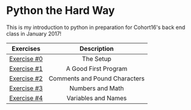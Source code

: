 # Python the Hard Way

 This is my introduction to python in preparation for Cohort16's back end class in January 2017!

| Exercises | Description |
| ---  | :---: |
| [Exercise #0](ex0.py) | The Setup |
| [Exercise #1](ex1.py) | A Good First Program |
| [Exercise #2](ex2.py) | Comments and Pound Characters |
| [Exercise #3](ex3.py) | Numbers and Math |
| [Exercise #4](ex4.py) | Variables and Names |
